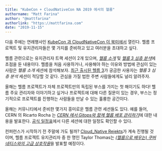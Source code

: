 ```yaml
---
title: "KubeCon + CloudNativeCon NA 2019 에서의 헬름"
authorname: "Matt Farina"
author: "@mattfarina"
authorlink: "https://mattfarina.com"
date: "2019-11-15"
---
```


다음 주에는 연례행사인 [KubeCon 과 CloudNativeCon 이 북미에서](https://events19.linuxfoundation.org/events/kubecon-cloudnativecon-north-america-2019/) 열린다.
헬름 프로젝트 및 유지관리자들은 몇 가지를 준비하고 있고 여러분을 초대하고 싶다.

헬름 관련으로는 유지관리자 트랙 세션이 2개 있으며, [_헬름 소개_](https://sched.co/UajI) 및 [_헬름 3 심층 분석_](https://sched.co/Uagg)에 초점을 둔 내용이다.
헬름을 처음 사용하거나, 사용해야 하는 이유와 방법에 관심이 있는 사람은 _헬름 소개_ 세션에 참석해보자.
[최근 출시된 헬름 3](https://helm.sh/blog/helm-3-released/)가 궁금한 사용자는 _헬름 3 심층 분석_ 세션이 적당할 것 같다.
관심을 가질 법한 주변 사람들에게도 널리 알려주자.

올해는 헬름 프로젝트가 자체 프로젝트만의 독립된 부스를 가지는 첫 해이기도 하다!
헬름 주요 관리자와 이야기하고 싶거나 프로젝트에 대해 다른 질문이 있는 경우,
부스는 정기적으로 프로젝트를 진행하는 사람들을 만날 수 있는 훌륭한 공간이다.

올해는 커뮤니티에서 준비한 몇가지 흥미로운 헬름 관련 세션들도 있다.
예를 들어, CERN 의 Ricarto Rocha 는 [_CERN 에서 Gitops와 함께 헬름 배포 관리하기_](https://sched.co/UabD)에 대한 내용을 발표한다.
[공식 일정표](https://events19.linuxfoundation.org/events/kubecon-cloudnativecon-north-america-2019/schedule/)에서
다른 세션에 대한 일정도 확인할 수 있다.

컨퍼런스가 시작하기 전 주말에 가도 될까?
[Cloud_Native Rejekts](https://cloud-native.rejekts.io/)가 계속 진행될 것이며,
헬름 프로젝트 유지관리자 중 한 명인 Taylor Thomas는 [_(헬름으로 배우는) 쿠버네티스와의 고급 상호작용_](https://cfp.cloud-native.rejekts.io/cloud-native-rejekts-na-2019/talk/SQ9DWX/)을 발표할 예정이다.
